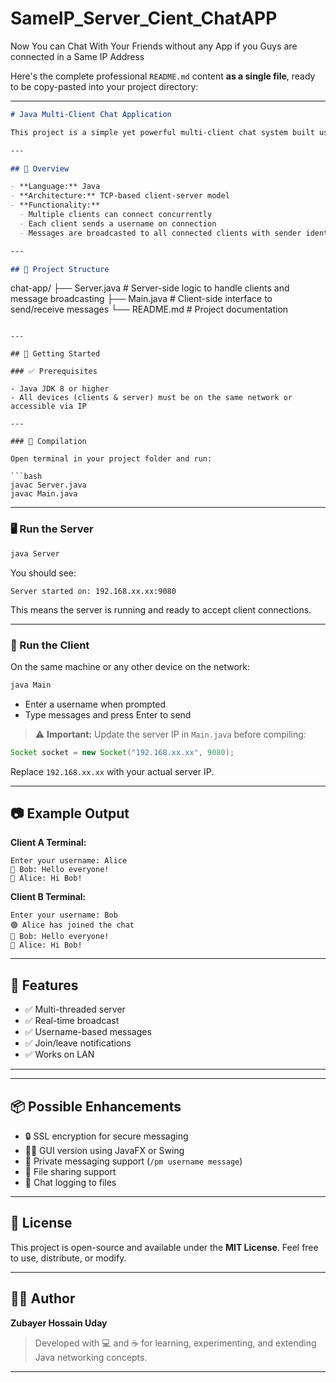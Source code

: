 # SameIP_Server_Cient_ChatAPP
Now You can Chat With Your Friends without any App if you Guys are connected in a Same IP Address

Here's the complete professional `README.md` content **as a single file**, ready to be copy-pasted into your project directory:

---

```markdown
# Java Multi-Client Chat Application

This project is a simple yet powerful multi-client chat system built using Java sockets. It demonstrates how to create a real-time messaging application where multiple clients can connect to a central server, send messages, and receive broadcasts from other connected users.

---

## 🧠 Overview

- **Language:** Java  
- **Architecture:** TCP-based client-server model  
- **Functionality:**  
  - Multiple clients can connect concurrently  
  - Each client sends a username on connection  
  - Messages are broadcasted to all connected clients with sender identification

---

## 📁 Project Structure

```

chat-app/
├── Server.java    # Server-side logic to handle clients and message broadcasting
├── Main.java      # Client-side interface to send/receive messages
└── README.md      # Project documentation

````

---

## 🚀 Getting Started

### ✅ Prerequisites

- Java JDK 8 or higher
- All devices (clients & server) must be on the same network or accessible via IP

---

### 🔧 Compilation

Open terminal in your project folder and run:

```bash
javac Server.java
javac Main.java
````

---

### 🖥️ Run the Server

```bash
java Server
```

You should see:

```
Server started on: 192.168.xx.xx:9080
```

This means the server is running and ready to accept client connections.

---

### 💬 Run the Client

On the same machine or any other device on the network:

```bash
java Main
```

* Enter a username when prompted
* Type messages and press Enter to send

> ⚠️ **Important:**
> Update the server IP in `Main.java` before compiling:

```java
Socket socket = new Socket("192.168.xx.xx", 9080);
```

Replace `192.168.xx.xx` with your actual server IP.

---

## 📷 Example Output

**Client A Terminal:**

```
Enter your username: Alice
💬 Bob: Hello everyone!
💬 Alice: Hi Bob!
```

**Client B Terminal:**

```
Enter your username: Bob
🟢 Alice has joined the chat
💬 Bob: Hello everyone!
💬 Alice: Hi Bob!
```

---

## 📌 Features

* ✅ Multi-threaded server
* ✅ Real-time broadcast
* ✅ Username-based messages
* ✅ Join/leave notifications
* ✅ Works on LAN

---


---

## 📦 Possible Enhancements

* 🔒 SSL encryption for secure messaging
* 🧑‍💻 GUI version using JavaFX or Swing
* 🔗 Private messaging support (`/pm username message`)
* 📁 File sharing support
* 📝 Chat logging to files

---

## 📜 License

This project is open-source and available under the **MIT License**.
Feel free to use, distribute, or modify.

---

## 👨‍💻 Author

**Zubayer Hossain Uday**

> Developed with 💻 and ☕ for learning, experimenting, and extending Java networking concepts.

---


